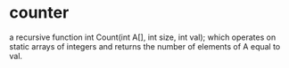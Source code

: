 # counter

a recursive function int Count(int A[], int size, int val); 
which operates on static arrays of integers and returns the number of elements of A equal to val.
